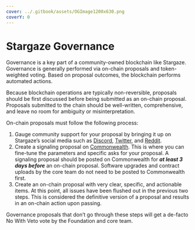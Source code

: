 ```yaml
---
cover: ../.gitbook/assets/OGImage1200x630.png
coverY: 0
---
```


# Stargaze Governance

Governance is a key part of a community-owned blockchain like Stargaze. Governance is generally performed via on-chain proposals and token-weighted voting. Based on proposal outcomes, the blockchain performs automated actions.

Because blockchain operations are typically non-reversible, proposals should be first discussed before being submitted as an on-chain proposal. Proposals submitted to the chain should be well-written, comprehensive, and leave no room for ambiguity or misinterpretation.

On-chain proposals must follow the following process:

1. Gauge community support for your proposal by bringing it up on Stargaze’s social media such as [Discord](https://discord.gg/stargaze), [Twitter](https://twitter.com/stargazezone), and [Reddit](https://www.reddit.com/r/stargaze).
2. Create a signaling proposal on [Commonwealth](https://commonwealth.im/stargaze/). This is where you can fine-tune the parameters and specific asks for your proposal. A signaling proposal should be posted on Commonwealth for _**at least 3 days before**_ an on-chain proposal. Software upgrades and contract uploads by the core team do not need to be posted to Commonwealth first.
3. Create an on-chain proposal with very clear, specific, and actionable items. At this point, all issues have been flushed out in the previous two steps. This is considered the definitive version of a proposal and results in an on-chain action upon passing.

Governance proposals that don’t go through these steps will get a de-facto No With Veto vote by the Foundation and core team.

